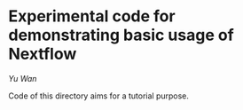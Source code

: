 # Experimental code for demonstrating basic usage of Nextflow

*Yu Wan*

Code of this directory aims for a tutorial purpose.

